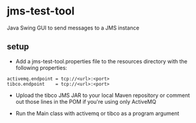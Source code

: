 # jms-test-tool
Java Swing GUI to send messages to a JMS instance

## setup

* Add a jms-test-tool.properties file to the resources directory with the following properties:
```
activemq.endpoint = tcp://<url>:<port>
tibco.endpoint    = tcp://<url>:<port>
```

* Upload the tibco JMS JAR to your local Maven repository or comment out those lines in the POM if you're using only ActiveMQ

* Run the Main class with activemq or tibco as a program argument